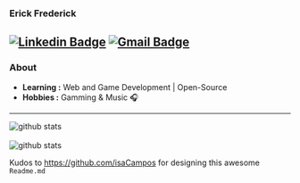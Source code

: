 ### Erick Frederick
[![Linkedin Badge](https://img.shields.io/badge/-Erick_Frederick-blue?style=flat-square&logo=Linkedin&logoColor=white&link=https://www.linkedin.com/in/erick-frederick-c//)](https://www.linkedin.com/in/erick-frederick-c/) [![Gmail Badge](https://img.shields.io/badge/-efrederick.dev@gmail.com-c14438?style=flat-square&logo=Gmail&logoColor=white&link=mailto:efrederick.dev@gmail.com)](mailto:efrederick@gmail.com)
---------------------------------------------------------------------------------------------------------------------------------------------------------------------------------
### About

-  **Learning :** Web and Game Development | Open-Source
-  **Hobbies :** Gamming & Music :headphones:
---------------------------------------------------------------------------------------------------------------------------------------------------------------------------------

![github stats](https://github-readme-stats.vercel.app/api?username=pepeien&show_icons=true&theme=tokyonight)
<br></br>
![github stats](https://github-readme-stats.anuraghazra1.vercel.app/api/top-langs/?username=pepeien&layout=compact&show_icons=true&theme=tokyonight)

Kudos to https://github.com/isaCampos for designing this awesome `Readme.md`
